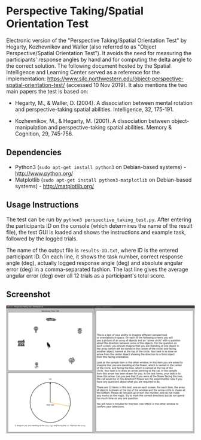 # Perspective Taking/Spatial Orientation Test
Electronic version of the "Perspective Taking/Spatial Orientation Test" by Hegarty, Kozhevnikov and Waller (also referred to as "Object Perspective/Spatial Orientation Test"). It avoids
the need for measuring the participants' response angles by hand and for computing the delta angle to the correct solution. The following document hosted by the Spatial Intelligence and Learning Center served as a reference for the implementation: https://www.silc.northwestern.edu/object-perspective-spatial-orientation-test/ (accessed 10 Nov 2019).
It also mentions the two main papers the test is based on:

 * Hegarty, M., & Waller, D. (2004). A dissociation between mental rotation and perspective-taking spatial abilities. Intelligence, 32, 175-191.

 * Kozhevnikov, M., & Hegarty, M. (2001). A dissociation between object-manipulation and perspective-taking spatial abilities. Memory & Cognition, 29, 745-756.
 
## Dependencies
 * Python3 (`sudo apt-get install python3` on Debian-based systems) - http://www.python.org/
 * Matplotlib (`sudo apt-get install python3-matplotlib` on Debian-based systems) - http://matplotlib.org/
 
## Usage Instructions
The test can be run by `python3 perspective_taking_test.py`. After entering the participants ID on the console (which determines the name of the result file),
the test GUI is loaded and shows the instructions and example task, followed by the logged trials. 

The name of the output file is `results-ID.txt`, where ID is the entered participant ID. On each line, it shows the
task number, correct response angle (deg), actually logged response angle (deg) and absolute angular error (deg) in a comma-separated fashion. The last
line gives the average angular error (deg) over all 12 trials as a participant's total score.

## Screenshot
![Screenshot](screenshot.png)
 
